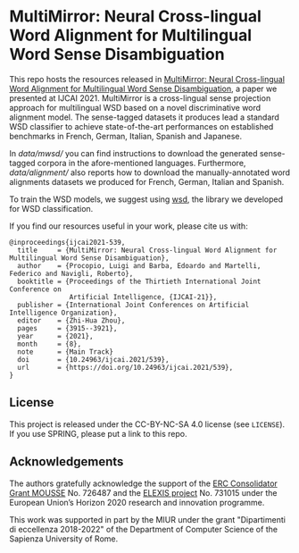 # MultiMirror: Neural Cross-lingual Word Alignment for Multilingual Word Sense Disambiguation

This repo hosts the resources released in [MultiMirror: Neural Cross-lingual Word Alignment for Multilingual Word Sense Disambiguation](https://www.ijcai.org/proceedings/2021/539), 
a paper we presented at IJCAI 2021. MultiMirror is a cross-lingual sense projection approach for multilingual WSD based on a novel discriminative
word alignment model. The sense-tagged datasets it produces lead a standard WSD classifier to achieve state-of-the-art performances
on established benchmarks in French, German, Italian, Spanish and Japanese.

In *data/mwsd/* you can find instructions to download the generated sense-tagged corpora in the afore-mentioned languages.
Furthermore, *data/alignment/* also reports how to download the manually-annotated word alignments datasets we produced for
French, German, Italian and Spanish.

To train the WSD models, we suggest using [wsd](https://github.com/edobobo/wsd), the library we developed for WSD classification.

If you find our resources useful in your work, please cite us with:
```
@inproceedings{ijcai2021-539,
  title     = {MultiMirror: Neural Cross-lingual Word Alignment for Multilingual Word Sense Disambiguation},
  author    = {Procopio, Luigi and Barba, Edoardo and Martelli, Federico and Navigli, Roberto},
  booktitle = {Proceedings of the Thirtieth International Joint Conference on
               Artificial Intelligence, {IJCAI-21}},
  publisher = {International Joint Conferences on Artificial Intelligence Organization},
  editor    = {Zhi-Hua Zhou},
  pages     = {3915--3921},
  year      = {2021},
  month     = {8},
  note      = {Main Track}
  doi       = {10.24963/ijcai.2021/539},
  url       = {https://doi.org/10.24963/ijcai.2021/539},
}
```

## License
This project is released under the CC-BY-NC-SA 4.0 license (see `LICENSE`). If you use SPRING, please put a link to this repo.

## Acknowledgements
The authors gratefully acknowledge the support of the [ERC Consolidator Grant MOUSSE](http://mousse-project.org) No. 726487 and the [ELEXIS project](https://elex.is/) No. 731015 under the European Union’s Horizon 2020 research and innovation programme.

This work was supported in part by the MIUR under the grant "Dipartimenti di eccellenza 2018-2022" of the Department of Computer Science of the Sapienza University of Rome.
